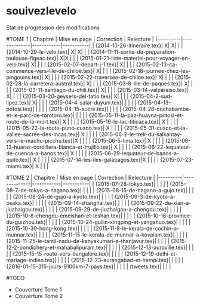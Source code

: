 # souivezlevelo

Etat de progression des modifications

#TOME 1
| Chapitre | Mise en page | Correction | Relecture |
|----------|--------------|------------|-----------|
| {2014-10-26-itineraire.tex}| X| X| |
| {2014-10-29-le-velo.tex}|  X| X| |
| {2014-11-11-sortie-de-preparation-toulouse-figeac.tex}|  X|X | |
| {2015-01-21-liste-materiel-pour-voyager-en-velo.tex}|  X| | |
| {2015-02-07-depart-j-1.tex}|  X| | |
| {2015-02-13-ca-commence-vers-lile-de-chiloe.tex}|  X| | |
| {2015-02-18-journee-chez-les-pingouins.tex}|  X| | |
| {2015-02-22-traversee-de-chiloe.tex}|  X| | |
| {2015-02-28-la-carretera-austral.tex}|  X| | |
| {2015-03-8-lile-de-paques.tex}|  X| | |
| {2015-03-11-santiago-du-chili.tex}|  X| | |
| {2015-03-14-valparaiso.tex}|  X| | |
| {2015-03-20-geysers-del-tatio.tex}|  X| | |
| {2015-04-2-sud-lipez.tex}|  X| | |
| {2015-04-4-salar-duyuni.tex}|   | | |
| {2015-04-13-potosi.tex}|  | | |
| {2015-04-15-sucre.tex}|   | | |
| {2015-04-28-cochabamba-et-le-parc-de-torotoro.tex}|   | | |
| {2015-05-11-la-paz-huayna-potosi-et-route-de-la-mort.tex}| X  | | |
| {2015-05-19-le-lac-titicaca.tex}| X  | | |
| {2015-05-22-la-route-puno-cusco.tex}| X  | | |
| {2015-05-31-cusco-et-la-vallee-sacree-des-incas.tex}| X | | |
| {2015-06-2-le-trek-du-salkantay-vers-le-machu-picchu.tex}|X | | |
| {2015-06-5-lima.tex}| X  | | |
| {2015-06-13-huaraz-cordillera-blanca-et-trujillo.tex}|  X | | |
| {2015-06-22-lequateur-de-cuenca-a-banos.tex}| X  | | |
| {2015-06-29-lequateur-de-banos-a-quito.tex}| X  | | |
| {2015-07-14-les-iles-galapagos.tex}|X  | | |
| {2015-07-23-miami.tex}| X  | | |

#TOME 2
| Chapitre | Mise en page | Correction | Relecture |
|----------|--------------|------------|-----------|
| {2015-07-28-tokyo.tex}|   | | |
| {2015-08-7-de-tokyo-a-nagano.tex}|   | | |
| {2015-08-15-de-nagano-a-gujo.tex}|   | | |
| {2015-08-24-de-gujo-a-kyoto.tex}|   | | |
| {2015-09-3-de-kyoto-a-osaka.tex}|   | | |
| {2015-09-14-shanghai.tex}|   | | |
| {2015-09-22-de-xian-a-jiuzhaigou.tex}|   | | |
| {2015-09-29-de-jiuzhaigou-a-chengdu.tex}|   | | |
| {2015-10-8-chengdu-emeishan-et-leshan.tex}|   | | |
| {2015-10-16-province-du-guizhou.tex}|   | | |
| {2015-10-24-guilin-xingping-et-yangshuo.tex}|   | | |
| {2015-10-30-hong-kong.tex}|   | | |
| {2015-11-8-le-kerala-de-cochin-a-munnar.tex}|   | | |
| {2015-11-15-le-kerala-de-munnar-a-kovalam.tex}|   | | |
| {2015-11-25-le-tamil-nadu-de-kanyakumari-a-thanjavur.tex}|   | | |
| {2015-12-2-pondichery-et-mahabalipuram.tex}|   | | |
| {2015-12-13-auroville.tex}|   | | |
| {2015-15-15-route-vers-bangalore.tex}|   | | |
| {2015-12-19-delhi-et-mariage-indien.tex}|   | | |
| {2015-12-23-aurangabad-et-hampi.tex}|   | | |
| {2016-01-15-315-jours-9100km-7-pays.tex}|   | | |
| {tweets.tex}|   | | |

#TODO
- Couverture Tome 1
- Couverture Tome 2

